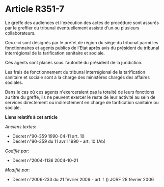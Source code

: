 # Article R351-7

Le greffe des audiences et l'exécution des actes de procédure sont assurés par le greffier du tribunal éventuellement assisté
d'un ou plusieurs collaborateurs.

Ceux-ci sont désignés par le préfet de région du siège du tribunal parmi les fonctionnaires et agents publics de l'Etat après
avis du président du tribunal interrégional de la tarification sanitaire et sociale.

Ces agents sont placés sous l'autorité du président de la juridiction.

Les frais de fonctionnement du tribunal interrégional de la tarification sanitaire et sociale sont à la charge des ministères
chargés des affaires sociales.

Dans le cas où ces agents n'exerceraient pas la totalité de leurs fonctions au titre du greffe, ils ne peuvent exercer le
reste de leur activité au sein de services directement ou indirectement en charge de tarification sanitaire ou sociale.

**Liens relatifs à cet article**

_Anciens textes_:

  - Décret n°90-359 1990-04-11 art. 10
  - Décret n°90-359 du 11 avril 1990 - art. 10 (Ab)

_Codifié par_:

  - Décret n°2004-1136 2004-10-21

_Modifié par_:

  - Décret n°2006-233 du 21 février 2006 - art. 1 () JORF 28 février 2006
